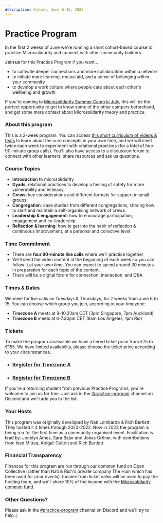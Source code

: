 ```yaml
---
description: Online, June 6-15, 2023
---
```


# Practice Program

In the first 2 weeks of June we're running a short cohort-based course to practice Microsolidarity and connect with other community builders.

**Join us** for this Practice Program if you want...

* to cultivate deeper connections and more collaboration within a network
* to initiate more learning, mutual aid, and a sense of belonging within your community
* to develop a work culture where people care about each other's wellbeing and growth

If you're coming to [Microsolidarity Summer Camp in July](https://microsolidarity.substack.com/p/save-the-date-microsolidarity-summer), this will be the perfect opportunity to get to know some of the other campers beforehand, and get some more context about Microsolidarity theory and practice.



### About this program

This is a 2-week program. You can access [this short curriculum of videos & texts](./#course-content) to learn about the core concepts in your own time, and we will meet twice each week to experiment with relational practices (for a total of four 90-minute group calls). You'll also have access to a discussion forum to connect with other learners, share resources and ask us questions.



### Course Topics

* **Introduction** to microsolidarity
* **Dyads**: relational practices to develop a feeling of safety for more vulnerability and intimacy.
* **Crews**: key considerations and different formats for support in small groups.
* **Congregation**: case studies from different congregations, sharing how to start and maintain a self-organising network of crews.
* **Leadership & engagement**: how to encourage participation, engagement and co-leadership.
* **Reflection & learning**: how to get into the habit of reflection & continuous improvement, at a personal and collective level



### Time Commitment

* ​There are **four 90-minute live calls** where we’ll practice together
* We’ll send the video content at the beginning of each week so you can follow it at your own time. You can expect to spend around 30 minutes in preparation for each topic of the content.
* There will be a digital forum for connection, interaction, and Q\&A.



### Times & Dates

We meet for live calls on Tuesdays & Thursdays, for 2 weeks from June 6 to 15. You can choose which group you join, according to your timezone:&#x20;

* **Timezone A** meets at 9-10.30am CET (3pm Singapore, 7pm Auckland)
* **Timezone B** meets at 6-7.30pm CET (9am Los Angeles, 1pm Rio)



### Tickets&#x20;

To make the program accessible we have a tiered ticket price from €75 to €155. We have limited availability, please choose the ticket price according to your circumstances.

* ### [**Register for Timezone A**](https://opencollective.com/microsolidarity/events/microsolidarity-practice-program-a-c8f1132e)
* ### [**Register for Timezone B**](https://opencollective.com/microsolidarity/events/microsolidarity-practice-program-timezone-b-2be8ca1e)

If you're a returning student from previous Practice Programs, you're welcome to join us for free. Just ask in the [#practice-program](https://discord.gg/u9dfEkcpmY) channel on Discord and we'll add you to the list.



### **Your Hosts**

This program was originally developed by Nati Lombardo & Rich Bartlett. They hosted it 4 times through 2020-2022. Now in 2023 the program is being run for the first time as a community-organised event. Facilitation is lead by: Jocelyn Ames, Sara Bajor and Jonas Gröner, with contributions from Ioan Mitrea, Abigail Oulton and Rich Bartlett.



### **Financial Transparency**

Finances for this program are run through our common fund on Open Collective (rather than Nati & Rich's private company The Hum which has been used for prior events). Income from ticket sales will be used to pay the hosting team, and we'll share 10% of the income with the [Microsolidarity common fund](../participate/contributing-money.md).



### Other Questions?

Please ask in the [#practice-program](https://discord.gg/u9dfEkcpmY) channel on Discord and we'll try to help :)

